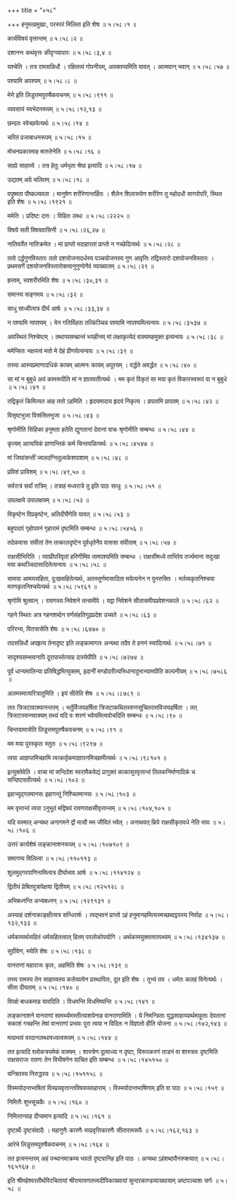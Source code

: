 +++
title = "०५८"

+++
हनुमत्प्रमुखाः, परस्परं मिलिता इति शेषः  ॥  ५।५८।१  ॥   

  

कार्यविषयं वृत्तान्तम्  ॥  ५।५८।२  ॥   

  

दशाननः कथंवृत्तः कीदृग्व्यापारः  ॥  ५।५८।३,४  ॥   

  

यश्चेति । तत्र रामसन्निधौ । रक्षितव्यं गोपनीयम्, अवक्तव्यमिति यावत् । आत्मवान् भवान्  ॥  ५।५८।५७  ॥   

  

पश्यामि अपश्यम्  ॥  ५।५८।८  ॥   

  

मेने इति लिडुत्तमपुरुषैकवचनम्  ॥  ५।५८।९११  ॥   

  

व्यवसायं स्वभेदनरूपम्  ॥  ५।५८।१२,१३  ॥   

  

छन्दतः स्वेच्छयेत्यर्थः  ॥  ५।५८।१४  ॥   

  

चरितं प्रजाबाधनरूपम्  ॥  ५।५८।१५  ॥   

  

मोचनप्रकारमाह मारुतेनेति  ॥  ५।५८।१६  ॥   

  

साह्ये साहाय्ये । तत्र हेतुः धर्मभृता श्रेष्ठ इत्यादि  ॥  ५।५८।१७  ॥   

  

उद्यतम् अग्रे चलितम्  ॥  ५।५८।१८  ॥   

  

वपुष्मता पौष्कल्यवता । मानुषेण शरीरेणान्तर्हितः । शैलेन शिलारूपेण शरीरेण तु महोदधौ सागरोपरि, स्थित इति शेषः  ॥  ५।५८।१९२१  ॥   

  

ममेति । प्रदिष्टः दत्तः । विहितः लब्धः  ॥  ५।५८।२२२५  ॥   

  

विषये सती विषयवासिनी  ॥  ५।५८।२६,२७  ॥   

  

नातिवर्तेत नातिक्रमेत । मां प्राप्तो मदाहारतां प्राप्तो न गच्छेदित्यर्थः  ॥  ५।५८।२८  ॥   

  

ततो ऽर्द्धगुणविस्तारः ततो दशयोजनादर्धस्य पञ्चयोजनस्य गुण आवृत्तिः तद्विस्तारो दशयोजनविस्तारः । प्रथमसर्गे दशयोजनविस्तारोक्त्यानुगुण्येनैवं व्याख्यातम्  ॥  ५।५८।२९  ॥   

  

ह्रस्वम्, स्वशरीरमिति शेषः  ॥  ५।५८।३०,३१  ॥   

  

समानय सङ्गमय  ॥  ५।५८।३२  ॥   

  

साधु साध्वीत्यत्र दीर्घ आर्षः  ॥  ५।५८।३३,३४  ॥   

  

न पश्यामि नापश्यम् । येन गतिर्विहता तत्किंञ्चिन्न पश्यामि नापश्यमित्यन्वयः  ॥  ५।५८।३५३७  ॥   

  

अवस्थितं निश्चेष्टम् । तथाप्यसम्भ्रान्तं भयहीनम् मां लक्षाकृत्येदं वाक्यमहमुक्त इत्यन्वयः  ॥  ५।५८।३८  ॥   

  

ममेप्सितः भक्षस्त्वं मतो मे देहं प्रीणयेत्यन्वयः  ॥  ५।५८।३९  ॥   

  

तस्या आस्यप्रमाणादधिकं कायम् आत्मनः कायम् अपूरयम् । वर्द्धते अवर्द्धत  ॥  ५।५८।४०  ॥   

सा मां न बुबुधे अयं कामरूपीति मां न ज्ञातवतीत्यर्थः । मम कृतं विकृतं सा मया कृतं विकारस्वरूपं वा न बुबुधे  ॥  ५।५८।४१  ॥   

  

तद्विकृतं किमित्यत आह ततो ऽहमिति । हृदयमादाय हृदयं निकृत्य । प्रपतामि प्रापतम्  ॥  ५।५८।४२  ॥   

  

विसृष्टभुजा विस्रंसितभुजा  ॥  ५।५८।४३  ॥   

  

श्रृणोमीति सिंहिका हनुमता हतेति द्युगतानां देवानां वाचः श्रृणोमीति सम्बन्धः  ॥  ५।५८।४४  ॥   

  

कृत्यम् आत्ययिकं प्राणान्तिकं कर्म चिन्तयन्नित्यर्थः  ॥  ५।५८।४५४७  ॥   

  

मां जिघांसन्तीं ज्वलदग्नितुल्यकेशपाशाम्  ॥  ५।५८।४८  ॥   

  

प्रविशं प्राविशम्  ॥  ५।५८।४९,५०  ॥   

  

सर्वरात्रं सर्वां रात्रिम् । तत्राहं मध्यरात्रे तु इति पाठः साधुः  ॥  ५।५८।५१  ॥   

  

उपलक्षये उपालक्षयम्  ॥  ५।५८।५२  ॥   

  

विकृष्टेन विप्रकृष्टेन, अतिदीर्घेणेति यावत्  ॥  ५।५८।५३  ॥   

  

बहुपादपं गृहोपवनं गृहारामं दृष्टमिति सम्बन्धः  ॥  ५।५८।५४५६  ॥   

  

तदेकवासः संवीतां तेन तत्कालदृष्टेन पूर्वधृतेनैव वाससा संवीताम्  ॥  ५।५८।५७  ॥   

  

राक्षसीभिरिति । व्याघ्रीपरिवृतां हरिणीमिव तामपश्यमिति सम्बन्धः । राक्षसीमध्ये ताभिरेव तर्ज्यमाना सदुःखा मया कथञ्चिदासादितेत्यन्वयः  ॥  ५।५८।५८  ॥   

  

सामया आमयसहिता, दुःखसहितेत्यर्थः, अतस्तूर्णमासादिता मयेत्यनेन न पुनरुक्तिः । मर्तव्यकृतनिश्चया मरणकृतनिश्चयेत्यर्थः  ॥  ५।५८।५९६१  ॥   

  

श्रृणोमि श्रुतवान् । रावणस्य निवेशने तत्समीपे । यद्वा निवेशने सीतासमीपप्रवेशनकाले  ॥  ५।५८।६२  ॥   

  

गहने स्थितः अत्र गहनशब्देन पर्णसंहतिगूढप्रदेश उच्यते  ॥  ५।५८।६३  ॥   

  

परिरभ्य, वितत्रासेति शेषः  ॥  ५।५८।६४७०  ॥   

  

तदसन्निधौ अपहृत्य तेनादृष्ट इति लङ्कामागतः अन्यथा तदैव ते हननं स्यादित्यर्थः  ॥  ५।५८।७१  ॥   

  

सादृश्यसम्भावनापि दूरापास्तेत्याह दास्येपीति  ॥  ५।५८।७२७४  ॥   

  

पूर्वं धान्यमालिन्या प्रतिषिद्धमित्युक्तम्, इदानीं मण्डोदरीत्यभिधानादुभाभ्यामपीति कल्पनीयम्  ॥  ५।५८।७५८६  ॥   

  

अलमस्मात्परित्रातुमिति । इयं सीतेति शेषः  ॥  ५।५८।८७८९  ॥   

  

ततः त्रिजटावाक्यानन्तरम् । भर्तुर्विजयहर्षिता त्रिजटाकथितस्वप्नसूचितरामविजयहर्षिता । तत् त्रिजटास्वप्नवाक्यम् तथ्यं यदि वः शरणं भवेयमित्यवोचदिति सम्बन्धः  ॥  ५।५८।९०  ॥   

  

चिन्तयामासेति लिडुत्तमपुरुषैकवचनम्  ॥  ५।५८।९१  ॥   

  

मम मया पुरस्कृतः स्तुतः  ॥  ५।५८।९२९७  ॥   

  

त्वया आज्ञप्तमिच्छामि त्वत्कर्तृकमाज्ञापनमिच्छामीत्यर्थः  ॥  ५।५८।९८१०१  ॥   

  

इत्युक्तेवेति । वाचा मां सन्दिदेश स्वरामैकवेद्यं प्रागुक्तं काकासुरवृत्तान्तं तिलकनिर्माणादिकं च सन्दिष्टवतीत्यर्थः  ॥  ५।५८।१०२  ॥   

  

इहाभ्युद्गतमानसः इहागन्तुं निश्चितमानसः  ॥  ५।५८।१०३  ॥   

  

मम वृत्तान्तं त्वया ऽनुभूतं मद्विषयं रावणराक्षसीवृत्तान्तम्  ॥  ५।५८।१०४,१०५  ॥   

  

यदि यस्मात् अन्यथा अनागमने द्वौ मासौ मम जीवितं भवेत् । अनाथवत् म्रिये राक्षसीकृतवधे नेति भावः  ॥  ५।५८।१०६  ॥   

  

उत्तरं कार्यशेषं लङ्कानाशनरूपम्  ॥  ५।५८।१०७१०९  ॥   

  

समागम्य मिलित्वा  ॥  ५।५८।११०११३  ॥   

  

शूलमुद्गरपाणिनामित्यत्र दीर्घाभाव आर्षः  ॥  ५।५८।११४१२४  ॥   

  

द्वितीयं प्रेषितपुत्रापेक्षया द्वितीयम्  ॥  ५।५८।१२५१२८  ॥   

  

अभिबध्नन्ति अभ्यबध्नन्  ॥  ५।५८।१२९१३१  ॥   

  

अस्याहं दर्शनाकाङ्क्षीत्यत्र सन्धिरार्षः । त्वद्भवनं प्राप्तो ऽहं हनुमानहमित्यस्मच्छब्दद्वयस्य निर्वाहः  ॥  ५।५८।१३२,१३३  ॥   

  

धर्मकामार्थसहितं धर्मसहितत्वात् हितम् परलोकोपयोगि । अर्थकामयुक्तत्वात्पथ्यम्  ॥  ५।५८।१३४१३७  ॥   

  

सुग्रीवेण, मयेति शेषः  ॥  ५।५८।१३८  ॥   

  

वानराणां महाराजः कृतः, अहमिति शेषः  ॥  ५।५८।१३९  ॥   

  

तस्य रामस्य तेन साहाय्यस्य कर्तव्यत्वेन प्रस्थापितः, दूत इति शेषः । तुभ्यं तव । धर्मतः कलहं विनेत्यर्थः । सीता दीयताम्  ॥  ५।५८।१४०  ॥   

  

विपक्षे बाधकमाह यावदिति । विधमन्ति विधमिष्यन्ति  ॥  ५।५८।१४१  ॥   

  

लङ्कानाशने वानराणां सामर्थ्यमस्तीत्याशयेनाह वानराणामिति । ये निमन्त्रिताः युद्धसाहाय्यार्थमाहूताः देवतानां सकाशं गच्छन्ति तेषां वानराणां प्रभावः पुरा त्वया न विदितः न विज्ञातो हीति योजना  ॥  ५।५८।१४२,१४३  ॥   

  

मत्प्रभावं वरदानलब्धावध्यत्वरूपम्  ॥  ५।५८।१४४  ॥   

  

तत इत्यादि श्लोकत्रयमेकं वाक्यम् । शास्त्रेण दूतवध्या न दृष्टा, विरूपकरणं ताडनं वा शास्त्रतः दृष्टमिति राक्षसराजः रावणः तेन विभीषणेन याचित इति सम्बन्धः  ॥  ५।५८।१४५१५०  ॥   

  

यन्त्रितस्य निरुद्धस्य  ॥  ५।५८।१५११५८  ॥   

  

विस्मयोदन्तभाषितां विस्प्रयवृत्तान्तविषयव्यवहाराम् । विस्मयोदन्तभाषिणाम् इति वा पाठः  ॥  ५।५८।१५९  ॥   

  

निमित्तैः शुभसूचकैः  ॥  ५।५८।१६०  ॥   

  

निमित्तान्याह दीप्यमान इत्यादि  ॥  ५।५८।१६१  ॥   

  

दृष्टार्थैः दृष्टसंवादैः । महागुणैः कारणैः मत्प्रवृत्तिकारणैः सीतारामरूपैः  ॥  ५।५८।१६२,१६३  ॥   

  

आरेभे लिडुत्तमपुरुषैकवचनम्  ॥  ५।५८।१६४  ॥   

  

तत इत्यनन्तरम् अहं पन्थानमाक्रम्य भवतो दृष्टवानिह इति पाठः । अन्यथा ऽहंशब्दपौनरुक्त्यात्  ॥  ५।५८।१६५१६७  ॥   

  

इति श्रीमहेश्वरतीर्थविरचितायां श्रीरामायणतत्त्वदीपिकाख्यायां सुन्दरकाण्डव्याख्यायाम् अष्टपञ्चाशः सर्गः  ॥  ५।५८  ॥   

  

